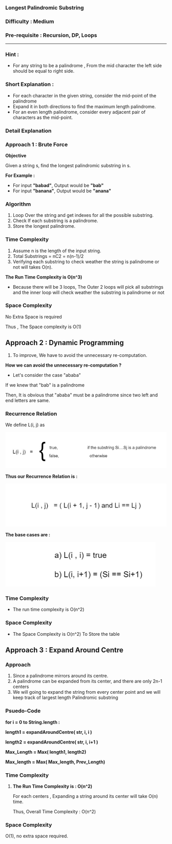 ### Longest Palindromic Substring

### Difficulty : Medium

### Pre-requisite : Recursion, DP, Loops
---
### Hint :

- For any string to be a palindrome , From the mid character the left side should be equal to right side.

### Short Explanation :

- For each character in the given string, consider the mid-point of the palindrome
- Expand it in both directions to find the maximum length palindrome.
- For an even length palindrome, consider every adjacent pair of characters as the mid-point.

### Detail Explanation

### Approach 1 : Brute Force

**Objective**

Given a string s, find the longest palindromic substring in s.

**For Example :** 

- For input **"babad"**, Output would be **"bab"**
- For input **"banana"**, Output would be **"anana"**

### Algorithm

1. Loop Over the string and get indexes for all the possible substring.
2. Check If each substring is a palindrome.
3. Store the longest palindrome.

### Time Complexity

1. Assume n is the length of the input string.
2. Total Substrings = nC2 = n(n-1)/2
3. Verifying each substring to check weather the string is palindrome or not will takes O(n).

**The Run Time Complexity is O(n^3)**

- Because there will be 3 loops, The Outer 2 loops will pick all substrings and the inner loop will check weather the substring is palindrome or not

### Space Complexity

No Extra Space is required

Thus , The Space complexity is O(1)

## Approach 2 : Dynamic Programming

1. To improve, We have to avoid the unnecessary re-computation.

**How we can avoid the unnecessary re-computation ?**

- Let's consider the case "ababa"

If we knew that "bab" is a palindrome 

Then, It is obvious that "ababa" must be a palindrome since two left and end letters are same.

### Recurrence Relation

We define L(i, j) as

![Longest%20Palindromic%20Substring%206b2c169974f34e56b43fd31e9c9e43d1/LPS.jpg](Longest%20Palindromic%20Substring%206b2c169974f34e56b43fd31e9c9e43d1/LPS.jpg)

**Thus our Recurrence Relation is :**

![Longest%20Palindromic%20Substring%206b2c169974f34e56b43fd31e9c9e43d1/Recurrence_relation.jpg](Longest%20Palindromic%20Substring%206b2c169974f34e56b43fd31e9c9e43d1/Recurrence_relation.jpg)

**The base cases are :**

![Longest%20Palindromic%20Substring%206b2c169974f34e56b43fd31e9c9e43d1/base_case.jpg](Longest%20Palindromic%20Substring%206b2c169974f34e56b43fd31e9c9e43d1/base_case.jpg)

### Time Complexity

- The run time complexity is O(n^2)

### Space Complexity

- The Space Complexity is O(n^2) To Store the table

## Approach 3 : Expand Around Centre

### Approach

1. Since a palindrome mirrors around its centre.
2. A palindrome can be expanded from its center, and there are only 2n-1 centers
3. We will going to expand the string from every center point and we will keep track of largest length Palindromic substring

### Psuedo-Code

**for i = 0 to String.length :**

**length1 = expandAroundCentre( str, i, i )**

**length2 = expandAroundCentre( str, i, i+1 )**

**Max_Length = Max( length1, length2)**

**Max_length = Max( Max_length, Prev_Length)**

### Time Complexity

1. **The Run Time Complexity is : O(n^2)** 

    For each centers , Expanding a string around its center will take O(n) time.

    Thus, Overall Time Complexity : O(n^2)

### Space Complexity

O(1), no extra space required.

